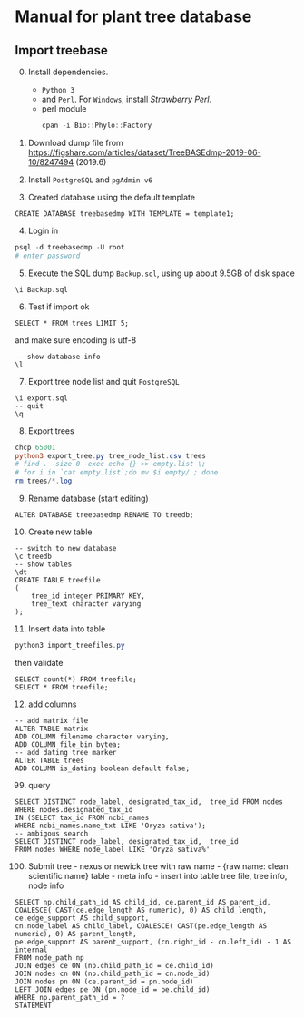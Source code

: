 # Manual for plant tree database
## Import treebase
0. Install  dependencies.
   - `Python 3` 
   - and `Perl`. For `Windows`, install *Strawberry Perl*.
   - perl module 
        ```powershell
        cpan -i Bio::Phylo::Factory
        ```

1. Download dump file from 
https://figshare.com/articles/dataset/TreeBASEdmp-2019-06-10/8247494 (2019.6)
2. Install `PostgreSQL` and `pgAdmin v6`
3. Created database using the default template 
```postgresql
CREATE DATABASE treebasedmp WITH TEMPLATE = template1;
```
4. Login in
```powershell
psql -d treebasedmp -U root
# enter password
```
5. Execute the SQL dump `Backup.sql`,  using up about 9.5GB of disk space
```postgresql
\i Backup.sql
```
6. Test if import ok
```postgresql
SELECT * FROM trees LIMIT 5;
```
and make sure encoding is utf-8
```postgresql
-- show database info
\l
```
7. Export tree node list and quit `PostgreSQL`
```postgresql
\i export.sql
-- quit
\q
```
8. Export trees
```powershell
chcp 65001
python3 export_tree.py tree_node_list.csv trees
# find . -size 0 -exec echo {} >> empty.list \;
# for i in `cat empty.list`;do mv $i empty/ ; done
rm trees/*.log
```
9. Rename database  (start editing)
```postgresql
ALTER DATABASE treebasedmp RENAME TO treedb;
```
10. Create new table
```postgresql
-- switch to new database
\c treedb
-- show tables
\dt
CREATE TABLE treefile 
(
    tree_id integer PRIMARY KEY,
    tree_text character varying
);
```
11. Insert data into table
```powershell
python3 import_treefiles.py
```
then validate
```postgresql
SELECT count(*) FROM treefile;
SELECT * FROM treefile;
```
12. add columns 
```postgresql
-- add matrix file
ALTER TABLE matrix
ADD COLUMN filename character varying,
ADD COLUMN file_bin bytea;
-- add dating tree marker
ALTER TABLE trees
ADD COLUMN is_dating boolean default false;
```
99. query
```postgresql
SELECT DISTINCT node_label, designated_tax_id,  tree_id FROM nodes 
WHERE nodes.designated_tax_id 
IN (SELECT tax_id FROM ncbi_names 
WHERE ncbi_names.name_txt LIKE 'Oryza sativa');
-- ambigous search
SELECT DISTINCT node_label, designated_tax_id,  tree_id 
FROM nodes WHERE node_label LIKE 'Oryza sativa%'
```

100. Submit tree
    - nexus or newick tree with raw name
    - {raw name: clean scientific name} table
    - meta info
    - insert into table tree file, tree info, node info
```postgresql
SELECT np.child_path_id AS child_id, ce.parent_id AS parent_id, 
COALESCE( CAST(ce.edge_length AS numeric), 0) AS child_length, ce.edge_support AS child_support, 
cn.node_label AS child_label, COALESCE( CAST(pe.edge_length AS numeric), 0) AS parent_length, 
pe.edge_support AS parent_support, (cn.right_id - cn.left_id) - 1 AS internal
FROM node_path np 
JOIN edges ce ON (np.child_path_id = ce.child_id) 
JOIN nodes cn ON (np.child_path_id = cn.node_id) 
JOIN nodes pn ON (ce.parent_id = pn.node_id) 
LEFT JOIN edges pe ON (pn.node_id = pe.child_id) 
WHERE np.parent_path_id = ?  
STATEMENT
```